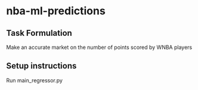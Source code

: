# nba-ml-predictions

## Task Formulation
Make an accurate market on the number of points scored by WNBA players

## Setup instructions
Run main_regressor.py

